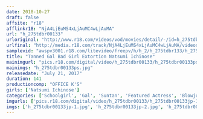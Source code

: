 ```yaml
---
date: 2018-10-27
draft: false
affsite: "r18"
afflinkr18: "NjA4LjEuMS4xLjAuMC4wLjAuMA"
url: "h_275tdbr00133"
urloriginal: "http://www.r18.com/videos/vod/movies/detail/-/id=h_275tdbr00133"
urlfinal: "http://media.r18.com/track/NjA4LjEuMS4xLjAuMC4wLjAuMA/videos/vod/movies/detail/-/id=h_275tdbr00133"
samplevid: "awspv3001.r18.com/litevideo/freepv/h/h_2/h_275tdbr133/h_275tdbr133_dmb_w.mp4"
title: "Tanned Gal Bad Girl Extortion Natsumi Ichinose"
mainimgurl: "pics.r18.com/digital/video/h_275tdbr00133/h_275tdbr00133ps.jpg"
mainimgs: "h_275tdbr00133ps.jpg"
releasedate: "July 21, 2017"
duration: 141
productioncomp: "OFFICE K'S"
girls: ['Natsumi Ichinose']
categories: ['Schoolgirl', 'Gal', 'Suntan', 'Featured Actress', 'Blowjob', 'Masturbation', 'Threesome / Foursome', 'Face Sitting', 'Hi-Def']
imgurls: ['pics.r18.com/digital/video/h_275tdbr00133/h_275tdbr00133jp-1.jpg', 'pics.r18.com/digital/video/h_275tdbr00133/h_275tdbr00133jp-2.jpg', 'pics.r18.com/digital/video/h_275tdbr00133/h_275tdbr00133jp-3.jpg', 'pics.r18.com/digital/video/h_275tdbr00133/h_275tdbr00133jp-4.jpg', 'pics.r18.com/digital/video/h_275tdbr00133/h_275tdbr00133jp-5.jpg', 'pics.r18.com/digital/video/h_275tdbr00133/h_275tdbr00133jp-6.jpg', 'pics.r18.com/digital/video/h_275tdbr00133/h_275tdbr00133jp-7.jpg', 'pics.r18.com/digital/video/h_275tdbr00133/h_275tdbr00133jp-8.jpg', 'pics.r18.com/digital/video/h_275tdbr00133/h_275tdbr00133jp-9.jpg', 'pics.r18.com/digital/video/h_275tdbr00133/h_275tdbr00133jp-10.jpg', 'pics.r18.com/digital/video/h_275tdbr00133/h_275tdbr00133jp-11.jpg', 'pics.r18.com/digital/video/h_275tdbr00133/h_275tdbr00133jp-12.jpg', 'pics.r18.com/digital/video/h_275tdbr00133/h_275tdbr00133jp-13.jpg', 'pics.r18.com/digital/video/h_275tdbr00133/h_275tdbr00133jp-14.jpg', 'pics.r18.com/digital/video/h_275tdbr00133/h_275tdbr00133jp-15.jpg', 'pics.r18.com/digital/video/h_275tdbr00133/h_275tdbr00133jp-16.jpg', 'pics.r18.com/digital/video/h_275tdbr00133/h_275tdbr00133jp-17.jpg', 'pics.r18.com/digital/video/h_275tdbr00133/h_275tdbr00133jp-18.jpg', 'pics.r18.com/digital/video/h_275tdbr00133/h_275tdbr00133jp-19.jpg', 'pics.r18.com/digital/video/h_275tdbr00133/h_275tdbr00133jp-20.jpg']
imgs: ['h_275tdbr00133jp-1.jpg', 'h_275tdbr00133jp-2.jpg', 'h_275tdbr00133jp-3.jpg', 'h_275tdbr00133jp-4.jpg', 'h_275tdbr00133jp-5.jpg', 'h_275tdbr00133jp-6.jpg', 'h_275tdbr00133jp-7.jpg', 'h_275tdbr00133jp-8.jpg', 'h_275tdbr00133jp-9.jpg', 'h_275tdbr00133jp-10.jpg', 'h_275tdbr00133jp-11.jpg', 'h_275tdbr00133jp-12.jpg', 'h_275tdbr00133jp-13.jpg', 'h_275tdbr00133jp-14.jpg', 'h_275tdbr00133jp-15.jpg', 'h_275tdbr00133jp-16.jpg', 'h_275tdbr00133jp-17.jpg', 'h_275tdbr00133jp-18.jpg', 'h_275tdbr00133jp-19.jpg', 'h_275tdbr00133jp-20.jpg']
---
```

